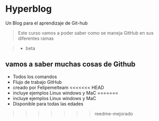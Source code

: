 # Hyperblog

Un Blog para el aprendizaje de Git-hub

> Este curso vamos a poder saber como se maneja GitHub en sus diferentes ramas 

> - beta

## vamos a saber muchas cosas de Github

* Todos los comandos
* Flujo de trabajo GitHub
* creado por Felipemelteam
<<<<<<< HEAD
* incluye ejemplos Linux windows y MaC
=======
* incluye ejemplos Linux windows y MaC
 * Disponible para todas las edades
>>>>>>> reedme-mejorado
